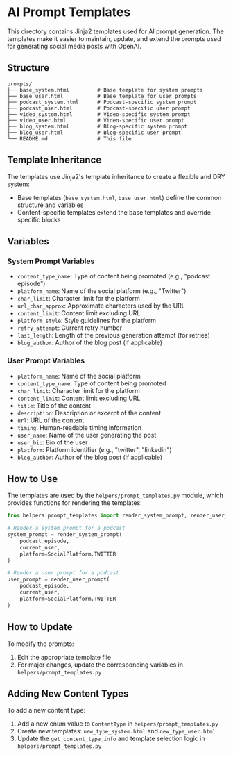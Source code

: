 # AI Prompt Templates

This directory contains Jinja2 templates used for AI prompt generation. The templates make it easier to maintain, update, and extend the prompts used for generating social media posts with OpenAI.

## Structure

```
prompts/
├── base_system.html         # Base template for system prompts
├── base_user.html           # Base template for user prompts
├── podcast_system.html      # Podcast-specific system prompt
├── podcast_user.html        # Podcast-specific user prompt
├── video_system.html        # Video-specific system prompt
├── video_user.html          # Video-specific user prompt
├── blog_system.html         # Blog-specific system prompt
├── blog_user.html           # Blog-specific user prompt
└── README.md                # This file
```

## Template Inheritance

The templates use Jinja2's template inheritance to create a flexible and DRY system:

- Base templates (`base_system.html`, `base_user.html`) define the common structure and variables
- Content-specific templates extend the base templates and override specific blocks

## Variables

### System Prompt Variables

- `content_type_name`: Type of content being promoted (e.g., "podcast episode")
- `platform_name`: Name of the social platform (e.g., "Twitter")
- `char_limit`: Character limit for the platform
- `url_char_approx`: Approximate characters used by the URL
- `content_limit`: Content limit excluding URL
- `platform_style`: Style guidelines for the platform
- `retry_attempt`: Current retry number
- `last_length`: Length of the previous generation attempt (for retries)
- `blog_author`: Author of the blog post (if applicable)

### User Prompt Variables

- `platform_name`: Name of the social platform
- `content_type_name`: Type of content being promoted
- `char_limit`: Character limit for the platform
- `content_limit`: Content limit excluding URL
- `title`: Title of the content
- `description`: Description or excerpt of the content
- `url`: URL of the content
- `timing`: Human-readable timing information
- `user_name`: Name of the user generating the post
- `user_bio`: Bio of the user
- `platform`: Platform identifier (e.g., "twitter", "linkedin")
- `blog_author`: Author of the blog post (if applicable)

## How to Use

The templates are used by the `helpers/prompt_templates.py` module, which provides functions for rendering the templates:

```python
from helpers.prompt_templates import render_system_prompt, render_user_prompt

# Render a system prompt for a podcast
system_prompt = render_system_prompt(
    podcast_episode,
    current_user,
    platform=SocialPlatform.TWITTER
)

# Render a user prompt for a podcast
user_prompt = render_user_prompt(
    podcast_episode,
    current_user,
    platform=SocialPlatform.TWITTER
)
```

## How to Update

To modify the prompts:

1. Edit the appropriate template file
2. For major changes, update the corresponding variables in `helpers/prompt_templates.py`

## Adding New Content Types

To add a new content type:

1. Add a new enum value to `ContentType` in `helpers/prompt_templates.py`
2. Create new templates: `new_type_system.html` and `new_type_user.html`
3. Update the `get_content_type_info` and template selection logic in `helpers/prompt_templates.py` 